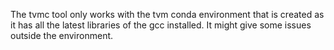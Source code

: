 The tvmc tool only works with the tvm conda environment that is created as it has all the latest
libraries of the gcc installed. It might give some issues outside the environment.
